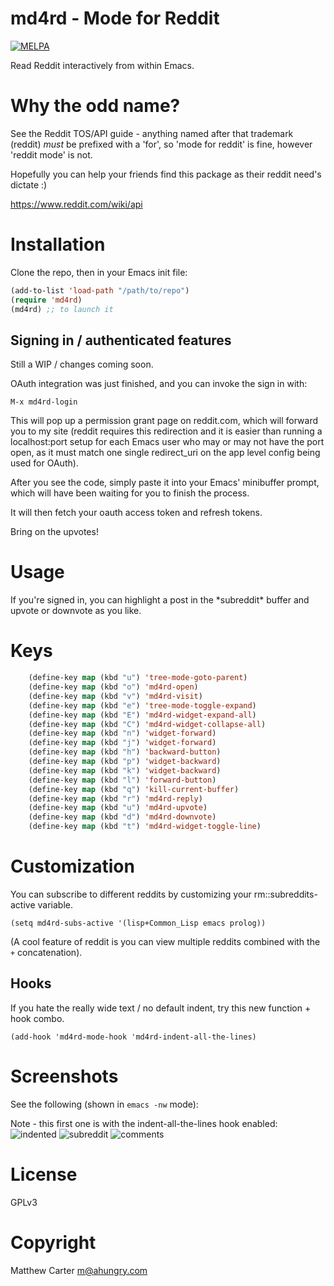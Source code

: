 # md4rd - Mode for Reddit

[![MELPA](http://melpa.org/packages/md4rd-badge.svg)](http://melpa.org/#/md4rd)

Read Reddit interactively from within Emacs.

# Why the odd name?

See the Reddit TOS/API guide - anything named after that trademark
(reddit) *must* be prefixed with a 'for', so 'mode for reddit' is
fine, however 'reddit mode' is not.

Hopefully you can help your friends find this package as their reddit
need's dictate :)

https://www.reddit.com/wiki/api

# Installation

Clone the repo, then in your Emacs init file:

```lisp
(add-to-list 'load-path "/path/to/repo")
(require 'md4rd)
(md4rd) ;; to launch it
```

## Signing in / authenticated features

Still a WIP / changes coming soon.

OAuth integration was just finished, and you can invoke the sign in
with:

```
M-x md4rd-login
```

This will pop up a permission grant page on reddit.com, which will
forward you to my site (reddit requires this redirection and it is easier than
running a localhost:port setup for each Emacs user who may or may not
have the port open, as it must match one single redirect_uri on the
app level config being used for OAuth).

After you see the code, simply paste it into your Emacs' minibuffer
prompt, which will have been waiting for you to finish the process.

It will then fetch your oauth access token and refresh tokens.

Bring on the upvotes!

# Usage

If you're signed in, you can highlight a post in the \*subreddit\*
buffer and upvote or downvote as you like.

# Keys

```lisp
    (define-key map (kbd "u") 'tree-mode-goto-parent)
    (define-key map (kbd "o") 'md4rd-open)
    (define-key map (kbd "v") 'md4rd-visit)
    (define-key map (kbd "e") 'tree-mode-toggle-expand)
    (define-key map (kbd "E") 'md4rd-widget-expand-all)
    (define-key map (kbd "C") 'md4rd-widget-collapse-all)
    (define-key map (kbd "n") 'widget-forward)
    (define-key map (kbd "j") 'widget-forward)
    (define-key map (kbd "h") 'backward-button)
    (define-key map (kbd "p") 'widget-backward)
    (define-key map (kbd "k") 'widget-backward)
    (define-key map (kbd "l") 'forward-button)
    (define-key map (kbd "q") 'kill-current-buffer)
    (define-key map (kbd "r") 'md4rd-reply)
    (define-key map (kbd "u") 'md4rd-upvote)
    (define-key map (kbd "d") 'md4rd-downvote)
    (define-key map (kbd "t") 'md4rd-widget-toggle-line)

```

# Customization

You can subscribe to different reddits by customizing your
rm::subreddits-active variable.

```
(setq md4rd-subs-active '(lisp+Common_Lisp emacs prolog))
```

(A cool feature of reddit is you can view multiple reddits combined with
the `+` concatenation).

## Hooks

If you hate the really wide text / no default indent, try this new
function + hook combo.

```
(add-hook 'md4rd-mode-hook 'md4rd-indent-all-the-lines)

```

# Screenshots

See the following (shown in `emacs -nw` mode):

Note - this first one is with the indent-all-the-lines hook enabled:
![indented](https://raw.githubusercontent.com/ahungry/md4rd-mode/master/img/md4rd-indented.png)
![subreddit](https://raw.githubusercontent.com/ahungry/md4rd-mode/master/img/redditor-mode-3.png)
![comments](https://raw.githubusercontent.com/ahungry/md4rd-mode/master/img/redditor-mode-2.png)

# License

GPLv3

# Copyright

Matthew Carter <m@ahungry.com>
